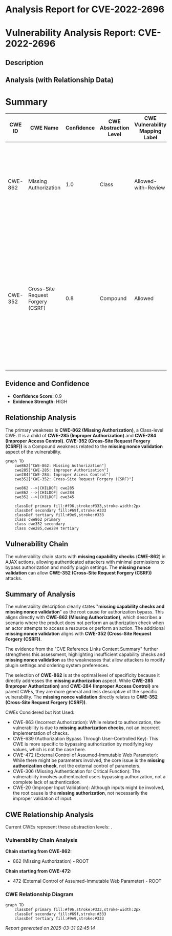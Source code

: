 # Analysis Report for CVE-2022-2696

# Vulnerability Analysis Report: CVE-2022-2696

## Description



## Analysis (with Relationship Data)

# Summary
| CWE ID | CWE Name | Confidence | CWE Abstraction Level | CWE Vulnerability Mapping Label | CWE-Vulnerability Mapping Notes |
|---|---|---|---|---|---|
| CWE-862 | Missing Authorization | 1.0 | Class | Allowed-with-Review | Primary CWE: The product does not perform an authorization check when an actor attempts to access a resource or perform an action. |
| CWE-352 | Cross-Site Request Forgery (CSRF) | 0.8 | Compound | Allowed | Secondary CWE: The web application does not, or can not, sufficiently verify whether a well-formed, valid, consistent request was intentionally provided by the user who submitted the request due to **missing nonce validation**. |

## Evidence and Confidence

*   **Confidence Score:** 0.9
*   **Evidence Strength:** HIGH

## Relationship Analysis
The primary weakness is **CWE-862 (Missing Authorization)**, a Class-level CWE. It is a child of **CWE-285 (Improper Authorization)** and **CWE-284 (Improper Access Control)**. **CWE-352 (Cross-Site Request Forgery (CSRF))** is a Compound weakness related to the **missing nonce validation** aspect of the vulnerability.

```mermaid
graph TD
    cwe862["CWE-862: Missing Authorization"]
    cwe285["CWE-285: Improper Authorization"]
    cwe284["CWE-284: Improper Access Control"]
    cwe352["CWE-352: Cross-Site Request Forgery (CSRF)"]

    cwe862 -->|CHILDOF| cwe285
    cwe862 -->|CHILDOF| cwe284
    cwe352 -->|CHILDOF| cwe345

    classDef primary fill:#f96,stroke:#333,stroke-width:2px
    classDef secondary fill:#69f,stroke:#333
    classDef tertiary fill:#9e9,stroke:#333
    class cwe862 primary
    class cwe352 secondary
    class cwe285,cwe284 tertiary
```

## Vulnerability Chain
The vulnerability chain starts with **missing capability checks** (**CWE-862**) in AJAX actions, allowing authenticated attackers with minimal permissions to bypass authorization and modify plugin settings.  The **missing nonce validation** can allow **CWE-352 (Cross-Site Request Forgery (CSRF))** attacks.

## Summary of Analysis
The vulnerability description clearly states "**missing capability checks and missing nonce validation**" as the root cause for authorization bypass. This aligns directly with **CWE-862 (Missing Authorization)**, which describes a scenario where the product does not perform an authorization check when an actor attempts to access a resource or perform an action. The additional **missing nonce validation** aligns with **CWE-352 (Cross-Site Request Forgery (CSRF))**.

The evidence from the "CVE Reference Links Content Summary" further strengthens this assessment, highlighting insufficient capability checks and **missing nonce validation** as the weaknesses that allow attackers to modify plugin settings and ordering system preferences.

The selection of **CWE-862** is at the optimal level of specificity because it directly addresses the **missing authorization** aspect. While **CWE-285 (Improper Authorization)** and **CWE-284 (Improper Access Control)** are parent CWEs, they are more general and less descriptive of the specific vulnerability. The **missing nonce validation** directly relates to **CWE-352 (Cross-Site Request Forgery (CSRF))**.

CWEs Considered but Not Used:

*   CWE-863 (Incorrect Authorization): While related to authorization, the vulnerability is due to **missing authorization checks**, not an incorrect implementation of checks.
*   CWE-639 (Authorization Bypass Through User-Controlled Key): This CWE is more specific to bypassing authorization by modifying key values, which is not the case here.
*   CWE-472 (External Control of Assumed-Immutable Web Parameter): While there might be parameters involved, the core issue is the **missing authorization check**, not the external control of parameters.
*   CWE-306 (Missing Authentication for Critical Function): The vulnerability involves authenticated users bypassing authorization, not a complete lack of authentication.
*   CWE-20 (Improper Input Validation): Although inputs might be involved, the root cause is the **missing authorization**, not necessarily the improper validation of input.


## CWE Relationship Analysis

Current CWEs represent these abstraction levels: .


### Vulnerability Chain Analysis

**Chain starting from CWE-862:**
- 862 (Missing Authorization) - ROOT


**Chain starting from CWE-472:**
- 472 (External Control of Assumed-Immutable Web Parameter) - ROOT



### CWE Relationship Diagram

```mermaid
graph TD
    classDef primary fill:#f96,stroke:#333,stroke-width:2px
    classDef secondary fill:#69f,stroke:#333
    classDef tertiary fill:#9e9,stroke:#333
```



*Report generated on 2025-03-31 02:45:14*
